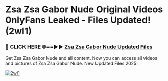 # Zsa Zsa Gabor Nude Original Videos 0nlyFans Leaked - Files Updated! (2wl1)

<h3>🔴 CLICK HERE 🌐==►► <a href="https://tinyurl.com/yc6ubb5a" rel="nofollow">Zsa Zsa Gabor Nude Updated Files</a></h3>

Get Zsa Zsa Gabor Nude and all content. Now you can access all videos and pictures of Zsa Zsa Gabor Nude. New Updated Files 2025!

[![2wl1](https://i.imgur.com/7eu0CRL.gif)](https://tinyurl.com/yc6ubb5a)
